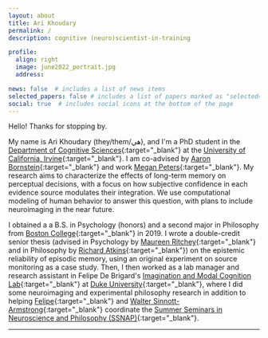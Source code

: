 ```yaml
---
layout: about
title: Ari Khoudary
permalink: /
description: cognitive (neuro)scientist-in-training

profile:
  align: right
  image: june2022_portrait.jpg
  address:

news: false  # includes a list of news items
selected_papers: false # includes a list of papers marked as "selected={true}"
social: true  # includes social icons at the bottom of the page
---
```


Hello! Thanks for stopping by.

My name is Ari Khoudary (they/them/هي), and I'm a PhD student in the [Department of Cognitive Sciences](https://www.cogsci.uci.edu/index.php){:target="_blank"} at the [University of California, Irvine](https://uci.edu/){:target="_blank"}. I am co-advised by [Aaron Bornstein](https://aaron.bornstein.org){:target="_blank"} and work [Megan Peters](https://faculty.sites.uci.edu/cnclab/){:target="_blank"}. My research aims to characterize the effects of long-term memory on perceptual decisions, with a focus on how subjective confidence in each evidence source modulates their integration. We use computational modeling of human behavior to answer this question, with plans to include neuroimaging in the near future. 

I obtained a a B.S. in Psychology (honors) and a second major in Philosophy from [Boston College](https://www.bc.edu){:target="_blank"} in 2019. I wrote a double-credit senior thesis (advised in Psychology by [Maureen Ritchey](http://thememolab.org){:target="_blank"} and in Philosophy by [Richard Atkins](http://rkatkins.com/){:target="_blank"}) on the epistemic reliability of episodic memory, using an original experiment on source monitoring as a case study. Then, I then worked as a lab manager and research assistant in Felipe De Brigard's [Imagination and Modal Cognition Lab](https://imclab.org){:target="_blank"} at [Duke University](https://www.duke.edu){:target="_blank"}, where I did some neuroimaging and experimental philosophy research in addition to helping [Felipe](https://psychandneuro.duke.edu/people/felipe-de-brigard){:target="_blank"} and [Walter Sinnott-Armstrong](https://psychandneuro.duke.edu/people/walter-sinnott-armstrong){:target="_blank"} coordinate the [Summer Seminars in Neuroscience and Philosophy (SSNAP)](https://ssnap.net){:target="_blank"}.

---
